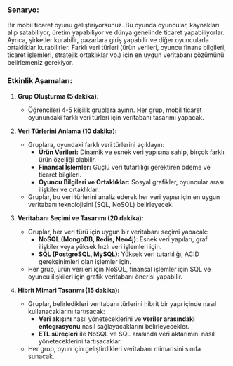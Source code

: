 ### **Senaryo:**

Bir mobil ticaret oyunu geliştiriyorsunuz. Bu oyunda oyuncular, kaynakları alıp satabiliyor, üretim yapabiliyor ve dünya genelinde ticaret yapabiliyorlar. Ayrıca, şirketler kurabilir, pazarlara giriş yapabilir ve diğer oyuncularla ortaklıklar kurabilirler. Farklı veri türleri (ürün verileri, oyuncu finans bilgileri, ticaret işlemleri, stratejik ortaklıklar vb.) için en uygun veritabanı çözümünü belirlemeniz gerekiyor.

### **Etkinlik Aşamaları:**

1. **Grup Oluşturma (5 dakika):**
    
    - Öğrencileri 4-5 kişilik gruplara ayırın. Her grup, mobil ticaret oyunundaki farklı veri türleri için veritabanı tasarımı yapacak.
2. **Veri Türlerini Anlama (10 dakika):**
    
    - Gruplara, oyundaki farklı veri türlerini açıklayın:
        - **Ürün Verileri:** Dinamik ve esnek veri yapısına sahip, birçok farklı ürün özelliği olabilir.
        - **Finansal İşlemler:** Güçlü veri tutarlılığı gerektiren ödeme ve ticaret bilgileri.
        - **Oyuncu Bilgileri ve Ortaklıklar:** Sosyal grafikler, oyuncular arası ilişkiler ve ortaklıklar.
    - Gruplar, bu veri türlerini analiz ederek her veri yapısı için en uygun veritabanı teknolojisini (SQL, NoSQL) belirleyecek.
3. **Veritabanı Seçimi ve Tasarımı (20 dakika):**
    
    - Gruplar, her veri türü için uygun bir veritabanı seçimi yapacak:
        - **NoSQL (MongoDB, Redis, Neo4j)**: Esnek veri yapıları, graf ilişkiler veya yüksek hızlı veri işlemleri için.
        - **SQL (PostgreSQL, MySQL)**: Yüksek veri tutarlılığı, ACID gereksinimleri olan işlemler için.
    - Her grup, ürün verileri için NoSQL, finansal işlemler için SQL ve oyuncu ilişkileri için grafik veritabanı önerisi yapabilir.
4. **Hibrit Mimari Tasarımı (15 dakika):**
    
    - Gruplar, belirledikleri veritabanı türlerini hibrit bir yapı içinde nasıl kullanacaklarını tartışacak:
        - **Veri akışını** nasıl yöneteceklerini ve **veriler arasındaki entegrasyonu** nasıl sağlayacaklarını belirleyecekler.
        - **ETL süreçleri** ile NoSQL ve SQL arasında veri aktarımını nasıl yöneteceklerini tartışacaklar.
    - Her grup, oyun için geliştirdikleri veritabanı mimarisini sınıfa sunacak.